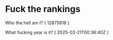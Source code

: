 # Fuck the rankings

Who the hell am I?
{ 12875818 }

What fucking year is it?
[ 2025-03-21T00:36:40Z ]
